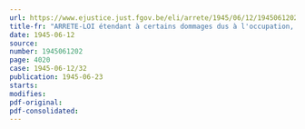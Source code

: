 ```yaml
---
url: https://www.ejustice.just.fgov.be/eli/arrete/1945/06/12/1945061202/justel
title-fr: "ARRETE-LOI étendant à certains dommages dus à l'occupation, le régime des crédits prévus pour les dommages résultant de faits de guerre"
date: 1945-06-12
source:
number: 1945061202
page: 4020
case: 1945-06-12/32
publication: 1945-06-23
starts:
modifies:
pdf-original:
pdf-consolidated:
---
```


